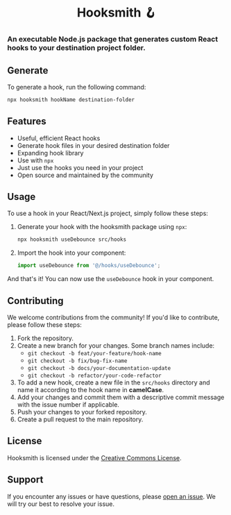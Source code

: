 <h1 align="center">
  <strong>Hooksmith 🪝</strong>
</h1>

### An executable Node.js package that generates custom React hooks to your destination project folder.

## Generate

To generate a hook, run the following command:

```bash
npx hooksmith hookName destination-folder
```

## Features

- Useful, efficient React hooks
- Generate hook files in your desired destination folder
- Expanding hook library
- Use with `npx`
- Just use the hooks you need in your project
- Open source and maintained by the community

## Usage

To use a hook in your React/Next.js project, simply follow these steps:

1. Generate your hook with the hooksmith package using `npx`:
   ```bash
   npx hooksmith useDebounce src/hooks
   ```
2. Import the hook into your component:
   ```javascript
   import useDebounce from '@/hooks/useDebounce';
   ```

And that's it! You can now use the `useDebounce` hook in your component.

## Contributing

We welcome contributions from the community! If you'd like to contribute, please follow these steps:

1. Fork the repository.
2. Create a new branch for your changes. Some branch names include:
   - `git checkout -b feat/your-feature/hook-name`
   - `git checkout -b fix/bug-fix-name`
   - `git checkout -b docs/your-documentation-update`
   - `git checkout -b refactor/your-code-refactor`
3. To add a new hook, create a new file in the `src/hooks` directory and name it according to the hook name in **camelCase**.
4. Add your changes and commit them with a descriptive commit message with the issue number if applicable.
5. Push your changes to your forked repository.
6. Create a pull request to the main repository.

## License

Hooksmith is licensed under the [Creative Commons License](LICENSE).

## Support

If you encounter any issues or have questions, please [open an issue](https://github.com/IrfanKhan66/hooksmith/issues). We will try our best to resolve your issue.

